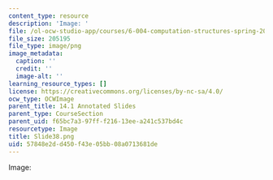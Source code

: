 ```yaml
---
content_type: resource
description: 'Image: '
file: /ol-ocw-studio-app/courses/6-004-computation-structures-spring-2017/57848e2dd450f43e05bb08a0713681de_Slide38.png
file_size: 205195
file_type: image/png
image_metadata:
  caption: ''
  credit: ''
  image-alt: ''
learning_resource_types: []
license: https://creativecommons.org/licenses/by-nc-sa/4.0/
ocw_type: OCWImage
parent_title: 14.1 Annotated Slides
parent_type: CourseSection
parent_uid: f65bc7a3-97ff-f216-13ee-a241c537bd4c
resourcetype: Image
title: Slide38.png
uid: 57848e2d-d450-f43e-05bb-08a0713681de
---
```

Image: 